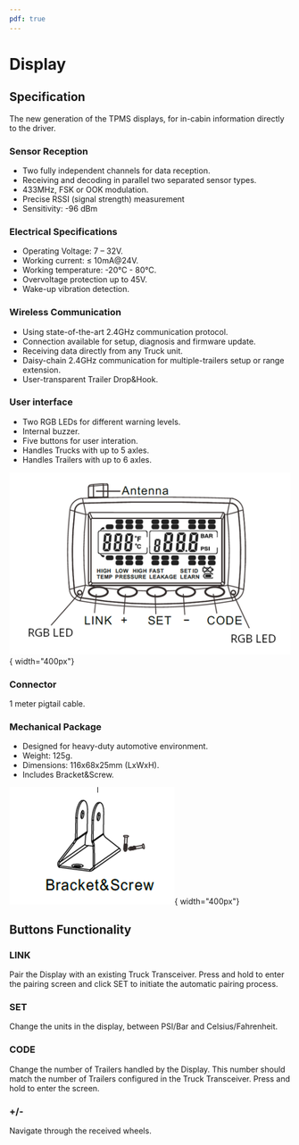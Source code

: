 ```yaml
---
pdf: true
---
```


# Display

## Specification

The new generation of the TPMS displays, for in-cabin information directly to the driver.

### Sensor Reception

- Two fully independent channels for data reception.
- Receiving and decoding in parallel two separated sensor types.
- 433MHz, FSK or OOK modulation.
- Precise RSSI (signal strength) measurement
- Sensitivity: -96 dBm

### Electrical Specifications

- Operating Voltage: 7 – 32V.
- Working current: ≤ 10mA@24V.
- Working temperature: -20°C - 80°C.
- Overvoltage protection up to 45V.
- Wake-up vibration detection.

  
### Wireless Communication

- Using state-of-the-art 2.4GHz communication protocol. 
- Connection available for setup, diagnosis and firmware update.
- Receiving data directly from any Truck unit.
- Daisy-chain 2.4GHz communication for multiple-trailers setup or range extension.
- User-transparent Trailer Drop&Hook.

### User interface

- Two RGB LEDs for different warning levels.
- Internal buzzer.
- Five buttons for user interation.
- Handles Trucks with up to 5 axles.
- Handles Trailers with up to 6 axles.

![User Interface](images/display_drawing.png){ width="400px"}

### Connector

1 meter pigtail cable.


### Mechanical Package

- Designed for heavy-duty automotive environment.
- Weight: 125g.
- Dimensions: 116x68x25mm (LxWxH).
- Includes Bracket&Screw.

![Display Bracket](images/display_bracket.png){ width="400px"}



## Buttons Functionality

### LINK
Pair the Display with an existing Truck Transceiver. Press and hold to enter the pairing screen and click SET to initiate the automatic pairing process.

### SET
Change the units in the display, between PSI/Bar and Celsius/Fahrenheit.

### CODE
Change the number of Trailers handled by the Display. This number should match the number of Trailers configured in the Truck Transceiver. Press and hold to enter the screen. 

### +/-
Navigate through the received wheels.

